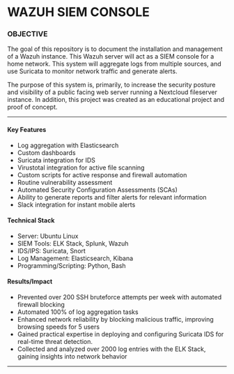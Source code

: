 # **WAZUH SIEM CONSOLE**

### **OBJECTIVE**
The goal of this repository is to document the installation and management of a Wazuh instance. This Wazuh server will act as a SIEM console for a home network. This system will aggregate logs from multiple sources, and use Suricata to monitor network traffic and generate alerts.

The purpose of this system is, primarily, to increase the security posture and visibility of a public facing web server running a Nextcloud fileserver instance. In addition, this project was created as an educational project and proof of concept.

----
#### Key Features
* Log aggregation with Elasticsearch
* Custom dashboards
* Suricata integration for IDS
* Virustotal integration for active file scanning
* Custom scripts for active response and firewall automation
* Routine vulnerability assessment
* Automated Security Configuration Assessments (SCAs)
* Ability to generate reports and filter alerts for relevant information
* Slack integration for instant mobile alerts
#### **Technical Stack**
* Server: Ubuntu Linux
* SIEM Tools: ELK Stack, Splunk, Wazuh
* IDS/IPS: Suricata, Snort
* Log Management: Elasticsearch, Kibana
* Programming/Scripting: Python, Bash
#### **Results/Impact**
* Prevented over 200 SSH bruteforce attempts per week with automated firewall blocking
* Automated 100% of log aggregation tasks
* Enhanced network reliability by blocking malicious traffic, improving browsing speeds for 5 users
* Gained practical expertise in deploying and configuring Suricata IDS for real-time threat detection.
* Collected and analyzed over 2000 log entries with the ELK Stack, gaining insights into network behavior


---


